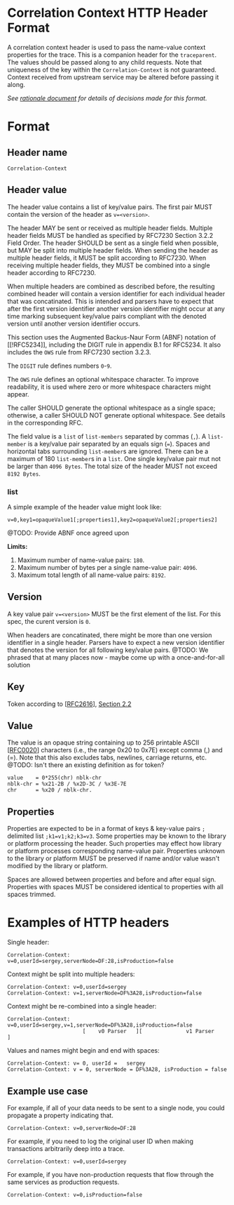 # Correlation Context HTTP Header Format

A correlation context header is used to pass the name-value context properties for the trace. This is a companion header for the `traceparent`. The values should be passed along to any child requests. Note that uniqueness of the key within the `Correlation-Context` is not guaranteed. Context received from upstream service may be altered before passing it along.

*See [rationale document](HTTP_HEADER_FORMAT_RATIONALE.md) for details of decisions made for this format.*

# Format

## Header name

`Correlation-Context`

## Header value

The header value contains a list of key/value pairs. The first pair MUST contain the version of the header
as `v=<version>`.

The header MAY be sent or received as multiple header fields. Multiple header fields MUST be handled as specified by <a data-cite='!RFC7230#field.order'>RFC7230 Section 3.2.2 Field Order</a>. The header SHOULD be sent as a single field when possible, but MAY be split into multiple header fields. When sending the header as multiple header fields, it MUST be split according to <a data-cite='!RFC7230#field.order'>RFC7230</a>. When receiving multiple header fields, they MUST be combined into a single header according to <a data-cite='!RFC7230#field.order'>RFC7230</a>.

When multiple headers are combined as described before, the resulting combined header will contain
a version identifier for each individual header that was concatinated. This is intended and parsers have to expect that after the first version identifier another version identifier might occur at any time marking subsequent key/value pairs compliant with the denoted version until another version identifier occurs.


This section uses the Augmented Backus-Naur Form (ABNF) notation of [[!RFC5234]], including the DIGIT rule in <a data-cite='!RFC5234#appendix-B.1'>appendix B.1 for RFC5234</a>. It also includes the `OWS` rule from <a data-cite='!RFC7230#whitespace'>RFC7230 section 3.2.3</a>.

The `DIGIT` rule defines numbers `0`-`9`.

The `OWS` rule defines an optional whitespace character. To improve readability, it is used where zero or more whitespace characters might appear.

The caller SHOULD generate the optional whitespace as a single space; otherwise, a caller SHOULD NOT generate optional whitespace. See details in the <a data-cite='!RFC7230#whitespace'>corresponding RFC</a>.

The field value is a `list` of `list-members` separated by commas (`,`). A `list-member` is a key/value pair separated by an equals sign (`=`). Spaces and horizontal tabs surrounding `list-member`s are ignored. There can be a maximum of 180 `list-member`s in a `list`.
One single key/value pair mut not be larger than `4096 Bytes`.
The total size of the header MUST not exceed `8192 Bytes`.

### list

A simple example of the header value might look like:

`v=0,key1=opaqueValue1[;properties1],key2=opaqueValue2[;properties2]`

@TODO: Provide ABNF once agreed upon

**Limits:**
1. Maximum number of name-value pairs: `180`.
2. Maximum number of bytes per a single name-value pair: `4096`.
3. Maximum total length of all name-value pairs: `8192`.

## Version
A key value pair `v=<version>` MUST be the first element of the list.
For this spec, the curent version is `0`.

When headers are concatinated, there might be more than one version identifier in a single header.
Parsers have to expect a new version identifier that denotes the version for all following key/value pairs.
@TODO: We phrased that at many places now - maybe come up with a once-and-for-all solution

## Key
Token according to [[RFC2616](https://tools.ietf.org/html/rfc2616)], [Section 2.2](https://tools.ietf.org/html/rfc2616#section-2.2)


## Value
The value is an opaque string containing up to 256 printable ASCII [[RFC0020](https://tools.ietf.org/html/rfc20)] characters (i.e., the range 0x20 to 0x7E) except comma (,) and (=). Note that this also excludes tabs, newlines, carriage returns, etc.
@TODO: Isn't there an existing definition as for token?

```
value    = 0*255(chr) nblk-chr
nblk-chr = %x21-2B / %x2D-3C / %x3E-7E
chr      = %x20 / nblk-chr.
```


## Properties

Properties are expected to be in a format of keys & key-value pairs `;` delimited list `;k1=v1;k2;k3=v3`. Some properties may be known to the library or platform processing the header. Such properties may effect how library or platform processes corresponding name-value pair. Properties unknown to the library or platform MUST be preserved if name and/or value wasn't modified by the library or platform.

Spaces are allowed between properties and before and after equal sign. Properties with spaces MUST be considered identical to properties with all spaces trimmed.

# Examples of HTTP headers

Single header:

```
Correlation-Context: v=0,userId=sergey,serverNode=DF:28,isProduction=false
```

Context might be split into multiple headers:

```
Correlation-Context: v=0,userId=sergey
Correlation-Context: v=1,serverNode=DF%3A28,isProduction=false
```

Context might be re-combined into a single header:

```
Correlation-Context: v=0,userId=sergey,v=1,serverNode=DF%3A28,isProduction=false
                        [    v0 Parser   ][              v1 Parser              ]
```

Values and names might begin and end with spaces:

```
Correlation-Context: v= 0, userId =   sergey
Correlation-Context: v = 0, serverNode = DF%3A28, isProduction = false
```

## Example use case

For example, if all of your data needs to be sent to a single node, you could propagate a property indicating that.
```
Correlation-Context: v=0,serverNode=DF:28
```

For example, if you need to log the original user ID when making transactions arbitrarily deep into a trace.
```
Correlation-Context: v=0,userId=sergey
```

For example, if you have non-production requests that flow through the same services as production requests.

```
Correlation-Context: v=0,isProduction=false
```
